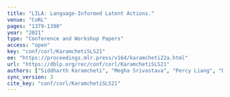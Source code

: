 ```yaml
---
title: "LILA: Language-Informed Latent Actions."
venue: "CoRL"
pages: "1379-1390"
year: "2021"
type: "Conference and Workshop Papers"
access: "open"
key: "conf/corl/KaramchetiSLS21"
ee: "https://proceedings.mlr.press/v164/karamcheti22a.html"
url: "https://dblp.org/rec/conf/corl/KaramchetiSLS21"
authors: ["Siddharth Karamcheti", "Megha Srivastava", "Percy Liang", "Dorsa Sadigh"]
sync_version: 3
cite_key: "conf/corl/KaramchetiSLS21"
---
```

